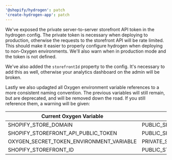 ```yaml
---
'@shopify/hydrogen': patch
'create-hydrogen-app': patch
---
```


We've exposed the private server-to-server storefront API token in the hydrogen config. The private token is necessary when deploying to production, otherwise the requests to the storefront API will be rate limited. This should make it easier to properly configure hydrogen when deploying to non-Oxygen environments. We'll also warn when in production mode and the token is not defined.

We've also added the `storefrontId` property to the config. It's necessary to add this as well, otherwise your analytics dashboard on the admin will be broken.

Lastly we also updagted all Oxygen environment variable references to a more consistent naming convention. The previous variables will still remain, but are deprecated, and will be removed down the road. If you still reference them, a warning will be given:

| **Current Oxygen Variable**              | **New Oxygen Variable**              |
| ---------------------------------------- | ------------------------------------ |
| SHOPIFY_STORE_DOMAIN                     | PUBLIC_SHOPIFY_STORE_DOMAIN          |
| SHOPIFY_STOREFRONT_API_PUBLIC_TOKEN      | PUBLIC_SHOPIFY_STOREFRONT_API_TOKEN  |
| OXYGEN_SECRET_TOKEN_ENVIRONMENT_VARIABLE | PRIVATE_SHOPIFY_STOREFRONT_API_TOKEN |
| SHOPIFY_STOREFRONT_ID                    | PUBLIC_STOREFRONT_ID                 |
